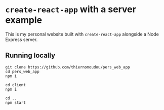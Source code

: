 # `create-react-app` with a server example

<!-- [![TravisCI](https://travis-ci.org/fullstackreact/food-lookup-demo.svg?branch=master)](https://travis-ci.org/fullstackreact/food-lookup-demo)
[![Dolphins](https://cdn.rawgit.com/fullstackreact/food-lookup-demo/master/dolphins-badge.svg)](https://www.fullstackreact.com) -->

This is my personal website built with `create-react-app` alongside a Node Express server.

## Running locally

```
git clone https://github.com/thiernomoudou/pers_web_app
cd pers_web_app
npm i

cd client
npm i

cd ..
npm start
```
